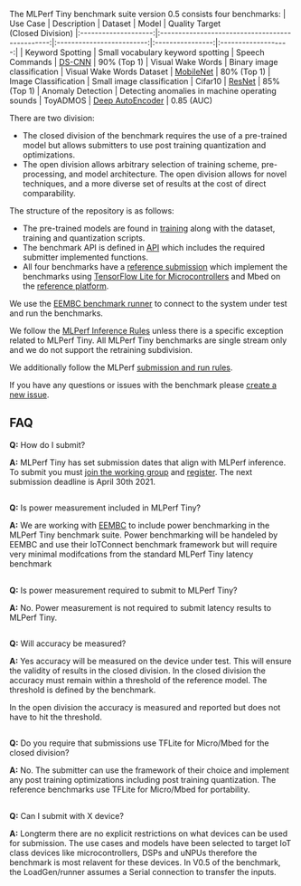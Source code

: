 The MLPerf Tiny benchmark suite version 0.5 consists four benchmarks:
|       Use Case       |                   Description                   |          Dataset          |       Model      | Quality Target<br>(Closed&#160;Division)
|:--------------------:|:-----------------------------------------------:|:-------------------------:|:----------------:|:-------------------:|
|   Keyword Spotting   |        Small vocabulary keyword spotting        |      Speech Commands      |      [DS-CNN](https://github.com/mlcommons/tiny/blob/master/v0.5/training/keyword_spotting/keras_model.py)      | 90% (Top 1)
|   Visual Wake Words  |           Binary image classification           | Visual Wake Words Dataset |     [MobileNet](https://github.com/mlcommons/tiny/blob/master/v0.5/training/visual_wake_words/vww_model.py)    | 80% (Top 1)
| Image Classification |            Small image classification           |          Cifar10          |      [ResNet](https://github.com/mlcommons/tiny/blob/master/v0.5/training/image_classification/keras_model.py)      | 85% (Top 1)
|   Anomaly Detection  | Detecting anomalies in machine operating sounds |          ToyADMOS         | [Deep AutoEncoder](https://github.com/mlcommons/tiny/blob/master/v0.5/training/anomaly_detection/keras_model.py) | 0.85 (AUC)


There are two division:
* The closed division of the benchmark requires the use of a pre-trained model but allows submitters to use post training quantization and optimizations.
* The open division allows arbitrary selection of training scheme, pre-processing, and model architecture. The open division allows for novel techniques, and a more diverse set of results at the cost of direct comparability.

The structure of the repository is as follows:
* The pre-trained models are found in [training](https://github.com/mlcommons/tiny/tree/master/v0.5/training) along with the dataset, training and quantization scripts.
* The benchmark API is defined in [API](https://github.com/mlcommons/tiny/tree/master/v0.5/api) which includes the required submitter implemented functions.
* All four benchmarks have a [reference submission](https://github.com/mlcommons/tiny/tree/master/v0.5/reference_submissions) which implement 
the benchmarks using [TensorFlow Lite for Microcontrollers](https://www.tensorflow.org/lite/microcontrollers) and Mbed on the [reference platform](https://www.st.com/en/microcontrollers-microprocessors/stm32l4r5zi.html).

We use the [EEMBC benchmark runner](https://github.com/eembc/benchmark-runner-ml) to connect to the system under test and run the benchmarks.

We follow the [MLPerf Inference Rules](https://github.com/mlcommons/inference_policies/blob/master/inference_rules.adoc) unless there is a specific exception related to MLPerf Tiny. All MLPerf Tiny benchmarks are single stream only and we do not support the retraining subdivision.

We additionally follow the MLPerf [submission and run rules](https://github.com/mlcommons/policies/blob/master/submission_rules.adoc).

If you have any questions or issues with the benchmark please [create a new issue](https://github.com/mlcommons/tiny/issues).

## FAQ
**Q:** How do I submit?

**A:** MLPerf Tiny has set submission dates that align with MLPerf inference. To submit you must [join the working group](https://groups.google.com/u/4/a/mlcommons.org/g/tiny) and [register](https://forms.gle/GaB9Gc2MftothYpw7). The next submission deadline is April 30th 2021.
## 

**Q:** Is power measurement included in MLPerf Tiny?

**A:** We are working with [EEMBC](https://www.eembc.org/) to include power benchmarking in the MLPerf Tiny benchmark suite. Power benchmarking will be handeled by EEMBC and use their IoTConnect benchmark framework but will require very minimal modifcations from the standard MLPerf Tiny latency benchmark
## 

**Q:** Is power measurement required to submit to MLPerf Tiny?

**A:** No. Power measurement is not required to submit latency results to MLPerf Tiny.
## 

**Q:** Will accuracy be measured?

**A:** Yes accuracy will be measured on the device under test. This will ensure the validity of results in the closed division. In the closed division the accuracy must remain within a threshold of the reference model. The threshold is defined by the benchmark.

In the open division the accuracy is measured and reported but does not have to hit the threshold.
## 

**Q:** Do you require that submissions use TFLite for Micro/Mbed for the closed division?

**A:** No. The submitter can use the framework of their choice and implement any post training optimizations including post training quantization. The reference benchmarks use TFLite for Micro/Mbed for portability.
## 

**Q:** Can I submit with X device?

**A:** Longterm there are no explicit restrictions on what devices can be used for submission. The use cases and models have been selected to target IoT class devices like microcontrollers, DSPs and uNPUs therefore the benchmark is most relavent for these devices. In V0.5 of the benchmark, the LoadGen/runner assumes a Serial connection to transfer the inputs.





